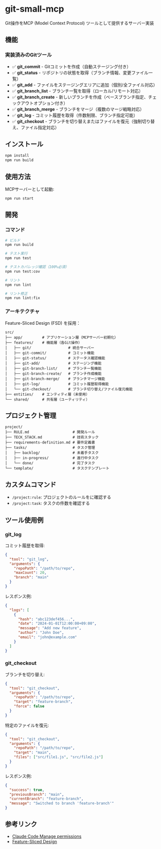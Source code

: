 # git-small-mcp

Git操作をMCP (Model Context Protocol) ツールとして提供するサーバー実装

## 機能

### 実装済みのGitツール

- ✅ **git_commit** - Gitコミットを作成（自動ステージング付き）
- ✅ **git_status** - リポジトリの状態を取得（ブランチ情報、変更ファイル一覧）
- ✅ **git_add** - ファイルをステージングエリアに追加（個別/全ファイル対応）
- ✅ **git_branch_list** - ブランチ一覧を取得（ローカル/リモート対応）
- ✅ **git_branch_create** - 新しいブランチを作成（ベースブランチ指定、チェックアウトオプション付き）
- ✅ **git_branch_merge** - ブランチをマージ（複数のマージ戦略対応）
- ✅ **git_log** - コミット履歴を取得（件数制限、ブランチ指定可能）
- ✅ **git_checkout** - ブランチを切り替えまたはファイルを復元（強制切り替え、ファイル指定対応）

## インストール

```bash
npm install
npm run build
```

## 使用方法

MCPサーバーとして起動:

```bash
npm run start
```

## 開発

### コマンド

```bash
# ビルド
npm run build

# テスト実行
npm run test

# テストカバレッジ確認（100%必須）
npm run test:cov

# リント
npm run lint

# リント修正
npm run lint:fix
```

### アーキテクチャ

Feature-Sliced Design (FSD) を採用：

```
src/
├── app/         # アプリケーション層（MCPサーバー初期化）
├── features/    # 機能層（各Git操作）
│   ├── git/                 # 統合サーバー
│   ├── git-commit/          # コミット機能
│   ├── git-status/          # ステータス確認機能
│   ├── git-add/             # ステージング機能
│   ├── git-branch-list/     # ブランチ一覧機能
│   ├── git-branch-create/   # ブランチ作成機能
│   ├── git-branch-merge/    # ブランチマージ機能
│   ├── git-log/             # コミット履歴取得機能
│   └── git-checkout/        # ブランチ切り替え/ファイル復元機能
├── entities/    # エンティティ層（未使用）
└── shared/      # 共有層（ユーティリティ）
```

## プロジェクト管理

```
project/
├── RULE.md                    # 開発ルール
├── TECK_STACK.md              # 技術スタック
├── requirements-definition.md # 要件定義書
├── tasks/                     # タスク管理
│   ├── backlog/               # 未着手タスク
│   ├── in-progress/           # 進行中タスク
│   └── done/                  # 完了タスク
└── template/                  # タスクテンプレート
```

## カスタムコマンド

- `/project:rule`: プロジェクトのルールをに確認する
- `/project:task`: タスクの件数を確認する

## ツール使用例

### git_log

コミット履歴を取得:

```json
{
  "tool": "git_log",
  "arguments": {
    "repoPath": "/path/to/repo",
    "maxCount": 20,
    "branch": "main"
  }
}
```

レスポンス例:

```json
{
  "logs": [
    {
      "hash": "abc123def456...",
      "date": "2024-01-01T12:00:00+09:00",
      "message": "Add new feature",
      "author": "John Doe",
      "email": "john@example.com"
    }
  ]
}
```

### git_checkout

ブランチを切り替え:

```json
{
  "tool": "git_checkout",
  "arguments": {
    "repoPath": "/path/to/repo",
    "target": "feature-branch",
    "force": false
  }
}
```

特定のファイルを復元:

```json
{
  "tool": "git_checkout",
  "arguments": {
    "repoPath": "/path/to/repo",
    "target": "main",
    "files": ["src/file1.js", "src/file2.js"]
  }
}
```

レスポンス例:

```json
{
  "success": true,
  "previousBranch": "main",
  "currentBranch": "feature-branch",
  "message": "Switched to branch 'feature-branch'"
}
```

## 参考リンク

- [Claude Code Manage permissions](https://docs.anthropic.com/en/docs/claude-code/security)
- [Feature-Sliced Design](https://feature-sliced.github.io/documentation/)
